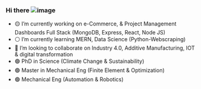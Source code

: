 ### Hi there ![image](https://user-images.githubusercontent.com/75273092/191351734-44df408b-0164-4fea-953a-2588c9a86648.png)
- 🟡 I’m currently working on e-Commerce, & Project Management Dashboards Full Stack (MongoDB, Express, React, Node JS)
- ⚪️ I’m currently learning MERN, Data Science (Python-Webscraping)
- 🔵 I’m looking to collaborate on Industry 4.0, Additive Manufacturing, IOT & digital transformation
- 🟢 PhD in Science (Climate Change & Sustainability)
- 🟢 Master in Mechanical Eng (Finite Element & Optimization)
- 🟢 Mechanical Eng (Automation & Robotics)
<!--

-->












